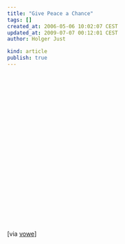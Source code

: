 ```yaml
---
title: "Give Peace a Chance"
tags: []
created_at: 2006-05-06 10:02:07 CEST
updated_at: 2009-07-07 00:12:01 CEST
author: Holger Just

kind: article
publish: true
---
```


<object style="width:425px; height:350px;" data="http://www.youtube.com/v/7meAXUguTQo" class="center">
    <param name="movie" value="http://www.youtube-nocookie.com/v/7meAXUguTQo&amp;hl=de&amp;fs=1&amp;color1=0x3a3a3a&amp;color2=0x999999&amp;hd=1" />
    <param name="allowFullScreen" value="true">
    <embed src="http://www.youtube-nocookie.com/v/7meAXUguTQo&amp;hl=de&amp;fs=1&amp;color1=0x3a3a3a&amp;color2=0x999999&amp;hd=1" type="application/x-shockwave-flash" allowscriptaccess="always" allowfullscreen="true" width="425" height="350">
  </object>

[via [vowe](http://vowe.net/archives/007225.html)]